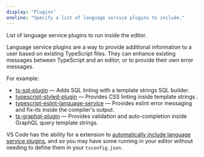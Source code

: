 ```yaml
---
display: "Plugins"
oneline: "Specify a list of language service plugins to include."
---
```


List of language service plugins to run inside the editor.

Language service plugins are a way to provide additional information to a user based on existing TypeScript files. They can enhance existing messages between TypeScript and an editor, or to provide their own error messages.

For example:

- [ts-sql-plugin](https://github.com/xialvjun/ts-sql-plugin#readme) &mdash; Adds SQL linting with a template strings SQL builder.
- [typescript-styled-plugin](https://github.com/Microsoft/typescript-styled-plugin) &mdash; Provides CSS linting inside template strings .
- [typescript-eslint-language-service](https://github.com/Quramy/typescript-eslint-language-service) &mdash; Provides eslint error messaging and fix-its inside the compiler's output.
- [ts-graphql-plugin](https://github.com/Quramy/ts-graphql-plugin) &mdash; Provides validation and auto-completion inside GraphQL query template strings.

VS Code has the ability for a extension to [automatically include language service plugins](https://code.visualstudio.com/api/references/contribution-points#contributes.typescriptServerPlugins), and so you may have some running in your editor without needing to define them in your `tsconfig.json`.
